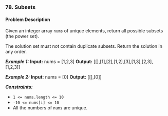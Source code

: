 ### 78. Subsets

#### Problem Description

Given an integer array `nums` of unique elements, return all possible subsets (the power set).

The solution set must not contain duplicate subsets. Return the solution in any order.

***Example 1:*** 
**Input:**  nums = [1,2,3]
**Output:**  [[],[1],[2],[1,2],[3],[1,3],[2,3],[1,2,3]]

***Example 2:*** 
**Input:**  nums = [0]
**Output:**  [[],[0]]
 
***Constraints:*** 
- `1 <= nums.length <= 10`
- `-10 <= nums[i] <= 10`
- All the numbers of `nums` are unique.